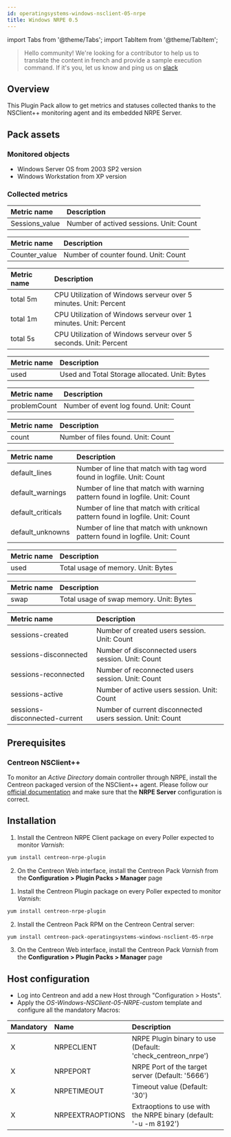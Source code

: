 ```yaml
---
id: operatingsystems-windows-nsclient-05-nrpe
title: Windows NRPE 0.5
---
```

import Tabs from '@theme/Tabs';
import TabItem from '@theme/TabItem';


> Hello community! We're looking for a contributor to help us to translate the 
content in french and provide a sample execution command. If it's you, let us 
know and ping us on [slack](https://centreon.slack.com)

## Overview

This Plugin Pack allow to get metrics and statuses collected thanks to the NSClient++ 
monitoring agent and its embedded NRPE Server. 

## Pack assets

### Monitored objects

* Windows Server OS from 2003 SP2 version
* Windows Workstation from XP version

### Collected metrics

<Tabs groupId="sync">
<TabItem value="Counter-Active-Sessions" label="Counter-Active-Sessions">

| Metric name     | Description                             |
| :-------------- | :-------------------------------------- |
| Sessions\_value | Number of actived sessions. Unit: Count |

</TabItem>
<TabItem value="Counter-Generic" label="Counter-Generic">

| Metric name    | Description                          |
| :------------- | :----------------------------------- |
| Counter\_value | Number of counter found. Unit: Count |

</TabItem>
<TabItem value="Cpu" label="Cpu">

| Metric name | Description                                                      |
| :---------- | :--------------------------------------------------------------- |
| total 5m    | CPU Utilization of Windows serveur over 5 minutes. Unit: Percent |
| total 1m    | CPU Utilization of Windows serveur over 1 minutes. Unit: Percent |
| total 5s    | CPU Utilization of Windows serveur over 5 seconds. Unit: Percent |

</TabItem>
<TabItem value="Disk" label="Disk">

| Metric name | Description                                   |
| :---------- | :-------------------------------------------- |
| used        | Used and Total Storage allocated. Unit: Bytes |

</TabItem>
<TabItem value="Eventlog-Generic" label="Eventlog-Generic">

| Metric name  | Description                            |
| :----------- | :------------------------------------- |
| problemCount | Number of event log found. Unit: Count |

</TabItem>
<TabItem value="Files-Generic" label="Files-Generic">

| Metric name | Description                        |
| :---------- | :--------------------------------- |
| count       | Number of files found. Unit: Count |

</TabItem>
<TabItem value="Logfiles-Generic" label="Logfiles-Generic">

| Metric name        | Description                                                                   |
| :----------------- | :---------------------------------------------------------------------------- |
| default\_lines     | Number of line that match with tag word found in logfile. Unit: Count         |
| default\_warnings  | Number of line that match with warning pattern found in logfile. Unit: Count  |
| default\_criticals | Number of line that match with critical pattern found in logfile. Unit: Count |
| default\_unknowns  | Number of line that match with unknown pattern found in logfile. Unit: Count  |

</TabItem>
<TabItem value="Memory" label="Memory">

| Metric name | Description                        |
| :---------- | :--------------------------------- |
| used        | Total usage of memory. Unit: Bytes |

</TabItem>
<TabItem value="Swap" label="Swap">

| Metric name | Description                             |
| :---------- | :-------------------------------------- |
| swap        | Total usage of swap memory. Unit: Bytes |

</TabItem>
<TabItem value="Sessions" label="Sessions">

| Metric name                   | Description                                               |
| :---------------------------- | :-------------------------------------------------------- |
| sessions-created              | Number of created users session. Unit: Count              |
| sessions-disconnected         | Number of disconnected users session. Unit: Count         |
| sessions-reconnected          | Number of reconnected users session. Unit: Count          |
| sessions-active               | Number of active users session. Unit: Count               |
| sessions-disconnected-current | Number of current disconnected users session. Unit: Count |

</TabItem>
</Tabs>

## Prerequisites

### Centreon NSClient++

To monitor an *Active Directory* domain controller through NRPE, install the Centreon packaged version 
of the NSClient++ agent. Please follow our [official documentation](../tutorials/centreon-nsclient-tutorial) 
and make sure that the **NRPE Server** configuration is correct.

## Installation

<Tabs groupId="sync">
<TabItem value="Online License" label="Online License">

1. Install the Centreon NRPE Client package on every Poller expected to monitor *Varnish*:

```bash
yum install centreon-nrpe-plugin
```

2. On the Centreon Web interface, install the Centreon Pack *Varnish* 
from the **Configuration > Plugin Packs > Manager** page

</TabItem>
<TabItem value="Offline License" label="Offline License">

1. Install the Centreon Plugin package on every Poller expected to monitor *Varnish*:

```bash
yum install centreon-nrpe-plugin
```

2. Install the Centreon Pack RPM on the Centreon Central server:

```bash
yum install centreon-pack-operatingsystems-windows-nsclient-05-nrpe
```

3. On the Centreon Web interface, install the Centreon Pack *Varnish* 
from the **Configuration > Plugin Packs > Manager** page

</TabItem>
</Tabs>

## Host configuration

* Log into Centreon and add a new Host through "Configuration > Hosts".
* Apply the *OS-Windows-NSClient-05-NRPE-custom* template and configure all the mandatory Macros:

| Mandatory | Name             | Description                                                      |
|:----------|:-----------------|:---------------------------------------------------------------- |
| X         | NRPECLIENT       | NRPE Plugin binary to use (Default: 'check_centreon_nrpe')       |
| X         | NRPEPORT         | NRPE Port of the target server (Default: '5666')                 |
| X         | NRPETIMEOUT      | Timeout value (Default: '30')                                    |
| X         | NRPEEXTRAOPTIONS | Extraoptions to use with the NRPE binary (default: '-u -m 8192') |
